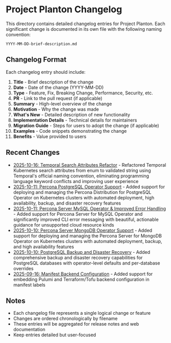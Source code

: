 # Project Planton Changelog

This directory contains detailed changelog entries for Project Planton. Each significant change is documented in its own file with the following naming convention:

```
YYYY-MM-DD-brief-description.md
```

## Changelog Format

Each changelog entry should include:

1. **Title** - Brief description of the change
2. **Date** - Date of the change (YYYY-MM-DD)
3. **Type** - Feature, Fix, Breaking Change, Performance, Security, etc.
4. **PR** - Link to the pull request (if applicable)
5. **Summary** - High-level overview of the change
6. **Motivation** - Why the change was made
7. **What's New** - Detailed description of new functionality
8. **Implementation Details** - Technical details for maintainers
9. **Migration Guide** - Steps for users to adopt the change (if applicable)
10. **Examples** - Code snippets demonstrating the change
11. **Benefits** - Value provided to users

## Recent Changes

- [2025-10-16: Temporal Search Attributes Refactor](./2025-10-16-temporal-search-attributes-refactor.md) - Refactored Temporal Kubernetes search attributes from enum to validated string using Temporal's official naming convention, eliminating programming language keyword conflicts and improving user experience
- [2025-10-11: Percona PostgreSQL Operator Support](./2025-10-11-percona-postgresql-operator.md) - Added support for deploying and managing the Percona Distribution for PostgreSQL Operator on Kubernetes clusters with automated deployment, high availability, backup, and disaster recovery features
- [2025-10-11: Percona Server MySQL Operator & Improved Error Handling](./2025-10-11-percona-server-mysql-operator-and-improved-error-handling.md) - Added support for Percona Server for MySQL Operator and significantly improved CLI error messaging with beautiful, actionable guidance for unsupported cloud resource kinds
- [2025-10-10: Percona Server MongoDB Operator Support](./2025-10-10-percona-server-mongodb-operator.md) - Added support for deploying and managing the Percona Server for MongoDB Operator on Kubernetes clusters with automated deployment, backup, and high availability features
- [2025-10-10: PostgreSQL Backup and Disaster Recovery](./2025-10-10-postgres-backup-configuration.md) - Added comprehensive backup and disaster recovery capabilities for PostgreSQL databases with operator-level defaults and per-database overrides
- [2025-09-16: Manifest Backend Configuration](./2025-09-16-manifest-backend-configuration.md) - Added support for embedding Pulumi and Terraform/Tofu backend configuration in manifest labels

## Notes

- Each changelog file represents a single logical change or feature
- Changes are ordered chronologically by filename
- These entries will be aggregated for release notes and web documentation
- Keep entries detailed but user-focused
